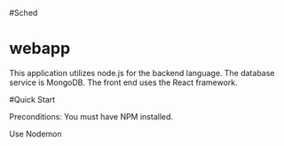 #Sched
# webapp
This application utilizes node.js for the backend language. The database service is MongoDB. The front end uses the React framework.

#Quick Start

Preconditions:
You must have NPM installed.

Use Nodemon
